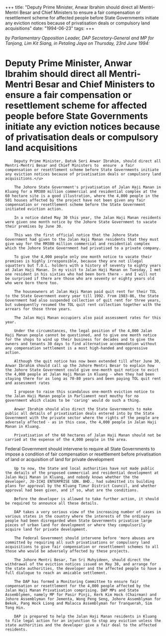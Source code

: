 +++ 
title: "Deputy Prime Minister, Anwar Ibrahim should direct all Mentri-Mentri Besar and Chief Ministers to ensure a fair compensation or resettlement scheme for affected people before State Governments initiate any eviction notices because of privatisation deals or compulsory land acquisitions"
date: "1994-06-23"
tags:
+++

_by Parliamentary Opposition Leader, DAP Secretary-General and MP for Tanjong, Lim Kit Siang, in Petaling Jaya on Thursday, 23rd June 1994:_

# Deputy Prime Minister, Anwar Ibrahim should direct all Mentri-Mentri Besar and Chief Ministers to ensure a fair compensation or resettlement scheme for affected people before State Governments initiate any eviction notices because of privatisation deals or compulsory land acquisitions

		Deputy Prime Minister, Datuk Seri Anwar Ibrahim, should direct all Mentri-Mentri Besar and Chief Ministers to  ensure  a fair compensation or resettlement scheme before State Governments initiate  any eviction notices because of privatisation deals or compulsory land acquisitions.</u>

		The Johore State Government's privatisation of Jalan Haji Manan in Kluang for a RM380 million commercial and residential complex at the 60 hectare site is a good illustration, where the 4,000 people in the 501 houses affected by the project have not been given any fair compensation or resettlement scheme before the State Government initiated eviction action.

		In a notice dated May 30 this year, the Jalan Haji Manan residents were given one month notice by the Johore State Government to vacate their premises by June 30.

		This was the first official notice that the Johore State Government had given to the Jalan Haji Manan residents that they must give way for the RM380 million commercial and residential complex which the Johore State Government had privatised to a private company.

		To give the 4,000 people only one month notice to vacate their premises is highly irresponsible, because they are not illegal squatters but T.O.L. holders with a history of seventy to eighty years at Jalan Haji Manan. In my visit to Jalan Haji Manan on Tuesday, I met one resident in his sixties who had been born there - and I will not be surprised if there are those who are seventy or eighty years old who were born there too.

		The houseowners at Jalan Haji Manan paid quit rent for their TOL to the State Government every year till 1992. From 1983-86, the State Government had also suspended collection of quit rent for three years, but subequently resumed the TOL quit rent collection together with the arrears for those three years.

		The Jalan Haji Manan occupiers also paid assessment rates for this year.

		Under the circumstances, the legal position of the 4,000 Jalan Haji Manan people cannot be questioned, and to give one month notice for the shops to wind up their business for decades and to give the owners and tenants 30 days to find alternative accommodation without any compensation settlement is a most high-handed and oppressive action.

		Although the quit notice has now been extended till after June 30, Anwar Ibrahim should call up the Johore Mentri Besar to explain how the Johore State Government could give one-month quit notice to evict the 4,000 people at Jalan Haji Manan in Kluang - when they had been staying there for as long as 70-80 years and been paying TOL quit rent and assessment rates

		I propose to raise this scandalous one-month eviction notice to the Jalan Haji Manan people in Parliament next mouthy for no government which claims to be 'caring' would do such a thing.

		Anwar Ibrahim should also direct the State Governments to make public all details of privatisation deals entered into by the State Government with the private sector where the rights of the people are adversely affected - as in this case, the 4,000 people in Jalan Haji Manan in Kluang.

		Privatisation of the 60 hectares of Jalan Haji Manan should not be carried at the expense of the 4,000 people in the area.	

Federal Government should intervene to require all State Governments to impose a condition of fair compensation or resettlement before privatisation of land or acquisition of land for private development

		Up to now, the State and local authorities have not made public the details of the proposed commercial and residential development at Jalan Haji Manan in Kluang, and nobody knows whether the the developer, JU-ICHI ENTERPRISE SDN. BHD., had submitted its building plans for approval by the Kluang Timur District Council, and whether approval had been given, and if so, what are the conditions.

		Before the developer is allowed to take further action, it should be required to announce all these details.

		DAP takes a very serious view of the increasing number of cases in various states in the country where the interests of the ordinary people had been disregarded when State Governments privatise large pieces of urban land for development or where they compulsorily acquire land for private development.
 
		The Federal Government should intervene before 'more abuses are committed by requiring all such privatisations or compulsory land acquisitions to give fair compensation or resettlement schemes to all those who would be adversely affected by these projects.

		The Johore Mentri Besar, Tan Sri Muhyideen, should direct the withdrawal of the eviction notices issued on May 30, and arrange for the state authorities, the developer and the affected people to have a full dialogue to reach an amicable settlement.

		The DAP has formed a Monitoring Committee to ensure fair compensation or resettlement for the 4,000 people affected by the Jalan Haji Manan Privatisation comprising. DAP MPs and State Assemblymen, namely MP for Pasir Pinji, Kerk Kim Hock (Chairman) and Johore Assemblyman for Jementa, Wong Peng Seng, Johore Assemblyman for Bekok, Pang Hock Liong and Malacca Assemblyman for Tranquerah, Sim Tong Hin.

		DAP is prepared to help the Jalan Haji Manan residents in Kluang to file legal action for an injunction to stop any eviction unless the state authorities and the developer give a fair deal to the affected residents.
 
